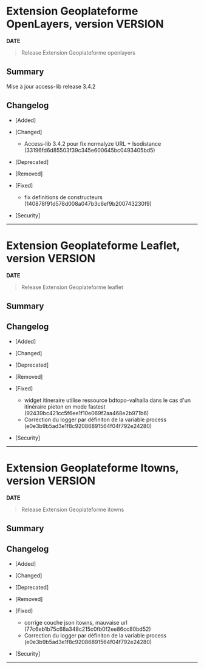 

# Extension Geoplateforme OpenLayers, version __VERSION__

**__DATE__**
> Release Extension Geoplateforme openlayers

## Summary

Mise à jour access-lib release 3.4.2

## Changelog

* [Added]

* [Changed]

    - Access-lib 3.4.2 pour fix normalyze URL + Isodistance (33196fd6d85503f39c345e600645bc0493405bd5)

* [Deprecated]

* [Removed]

* [Fixed]

    - fix definitions de constructeurs (140878f91d578d008a047b3c6ef9b200743230f9)

* [Security]

---

# Extension Geoplateforme Leaflet, version __VERSION__

**__DATE__**
> Release Extension Geoplateforme leaflet

## Summary

## Changelog

* [Added]

* [Changed]

* [Deprecated]

* [Removed]

* [Fixed]

    - widget itineraire utilise ressource bdtopo-valhalla dans le cas d'un itinéraire pieton en mode fastest (92439bc421cc5f6ee1f10e069f2aa468e2b971b6)
    - Correction du logger par définiton de la variable process (e0e3b9b5ad3e1f8c92086891564f04f792e24280)

* [Security]

---


# Extension Geoplateforme Itowns, version __VERSION__

**__DATE__**
> Release Extension Geoplateforme itowns

## Summary

## Changelog

* [Added]

* [Changed]

* [Deprecated]

* [Removed]

* [Fixed]

    - corrige couche json itowns, mauvaise url (77c6eb1b75c68a348c215c0fb0f2ee86cc80bd52)
    - Correction du logger par définiton de la variable process (e0e3b9b5ad3e1f8c92086891564f04f792e24280)

* [Security]

---
